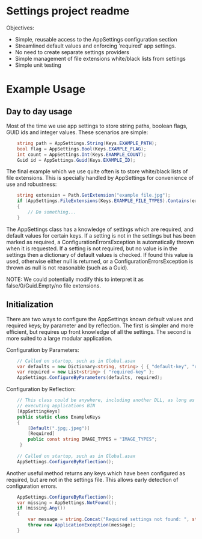 Settings project readme
=======================

Objectives:
 - Simple, reusable access to the AppSettings configuration section
 - Streamlined default values and enforcing 'required' app settings.
 - No need to create separate settings providers
 - Simple management of file extensions white/black lists from settings
 - Simple unit testing

Example Usage
=============

Day to day usage
----------------

Most of the time we use app settings to store string paths, boolean flags, GUID ids and integer 
values. These scenarios are simple:

```C#
    string path = AppSettings.String(Keys.EXAMPLE_PATH);
    bool flag = AppSettings.Bool(Keys.EXAMPLE_FLAG);
    int count = AppSettings.Int(Keys.EXAMPLE_COUNT);
    Guid id = AppSettings.Guid(Keys.EXAMPLE_ID);
```

The final example which we use quite often is to store white/black lists of file extensions. This 
is specially handled by AppSettings for convenience of use and robustness:

```C#
    string extension = Path.GetExtension("example file.jpg");
    if (AppSettings.FileExtensions(Keys.EXAMPLE_FILE_TYPES).Contains(extension))
    {
        // Do something...
    }
```

The AppSettings class has a knowledge of settings which are required, and default values for 
certain keys. If a setting is not in the settings but has been marked as required, a 
ConfigurationErrorsException is automatically thrown when it is requested. If a setting is not 
required, but no value is in the settings then a dictionary of default values is checked. If found 
this value is used, otherwise either null is returned, or a ConfigurationErrorsException is thrown 
as null is not reasonable (such as a Guid).

NOTE: We could potentially modify this to interpret it as false/0/Guid.Empty/no file extensions.

Initialization
--------------

There are two ways to configure the AppSettings known default values and required keys; by 
parameter and by reflection. The first is simpler and more efficient, but requires up front 
knowledge of all the settings. The second is more suited to a large modular application.

Configuration by Parameters:

```C#
    // Called on startup, such as in Global.asax
    var defaults = new Dictionary<string, string> { { "default-key", "default-value" } };
    var required = new List<string> { "required-key" };
    AppSettings.ConfigureByParameters(defaults, required);
```

Configuration by Reflection:

```C#
    // This class could be anywhere, including another DLL, as long as it's part of the final 
    // executing applications BIN
    [AppSettingKeys]
    public static class ExampleKeys
    {
        [Default(".jpg;.jpeg")]
        [Required]
        public const string IMAGE_TYPES = "IMAGE_TYPES";
     }
    
    // Called on startup, such as in Global.asax
    AppSettings.ConfigureByReflection();
```

Another useful method returns any keys which have been configured as required, but are not in the 
settings file. This allows early detection of configuration errors.

```C#
    AppSettings.ConfigureByReflection();
    var missing = AppSettings.NotFound();
    if (missing.Any())
    {
        var message = string.Concat("Required settings not found: ", string.Join(", ", missing));
        throw new ApplicationException(message);
    }
```
